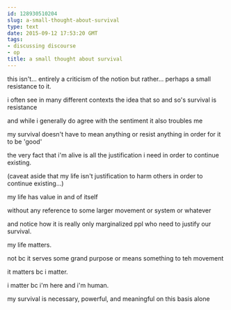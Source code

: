 ```yaml
---
id: 128930510204
slug: a-small-thought-about-survival
type: text
date: 2015-09-12 17:53:20 GMT
tags:
- discussing discourse
- op
title: a small thought about survival
---
```

this isn't... entirely a criticism of the notion but rather... perhaps a small resistance to it.

i often see in many different contexts the idea that so and so's survival is resistance

and while i generally do agree with the sentiment it also troubles me

my survival doesn't have to mean anything or resist anything in order for it to be 'good'

the very fact that i'm alive is all the justification i need in order to continue existing.

(caveat aside that my life isn't justification to harm others in order to continue existing...)

my life has value in and of itself

without any reference to some larger movement or system or whatever

and notice how it is really only marginalized ppl who need to justify our survival. 

my life matters.

not bc it serves some grand purpose or means something to teh movement

it matters bc i matter.

i matter bc i'm here and i'm human.

my survival is necessary, powerful, and meaningful on this basis alone